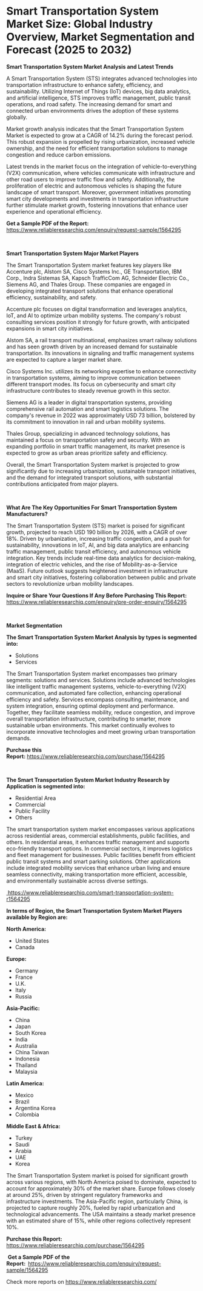<p><h1>Smart Transportation System Market Size: Global Industry Overview, Market Segmentation and Forecast (2025 to 2032)</h1></p><p><strong>Smart Transportation System Market Analysis and Latest Trends</strong></p>
<p><p>A Smart Transportation System (STS) integrates advanced technologies into transportation infrastructure to enhance safety, efficiency, and sustainability. Utilizing Internet of Things (IoT) devices, big data analytics, and artificial intelligence, STS improves traffic management, public transit operations, and road safety. The increasing demand for smart and connected urban environments drives the adoption of these systems globally.</p><p>Market growth analysis indicates that the Smart Transportation System Market is expected to grow at a CAGR of 14.2% during the forecast period. This robust expansion is propelled by rising urbanization, increased vehicle ownership, and the need for efficient transportation solutions to manage congestion and reduce carbon emissions. </p><p>Latest trends in the market focus on the integration of vehicle-to-everything (V2X) communication, where vehicles communicate with infrastructure and other road users to improve traffic flow and safety. Additionally, the proliferation of electric and autonomous vehicles is shaping the future landscape of smart transport. Moreover, government initiatives promoting smart city developments and investments in transportation infrastructure further stimulate market growth, fostering innovations that enhance user experience and operational efficiency.</p></p>
<p><strong>Get a Sample PDF of the Report:&nbsp;</strong> <a href="https://www.reliableresearchiq.com/enquiry/request-sample/1564295?utm_campaign=2469&utm_medium=2&utm_source=Github&utm_content=ia&utm_term=30032025&utm_id=smart-transportation-system">https://www.reliableresearchiq.com/enquiry/request-sample/1564295</a></p>
<p>&nbsp;</p>
<p><strong>Smart Transportation System Major Market Players</strong></p>
<p><p>The Smart Transportation System market features key players like Accenture plc, Alstom SA, Cisco Systems Inc., GE Transportation, IBM Corp., Indra Sistemas SA, Kapsch TrafficCom AG, Schneider Electric Co., Siemens AG, and Thales Group. These companies are engaged in developing integrated transport solutions that enhance operational efficiency, sustainability, and safety.</p><p>Accenture plc focuses on digital transformation and leverages analytics, IoT, and AI to optimize urban mobility systems. The company's robust consulting services position it strongly for future growth, with anticipated expansions in smart city initiatives.</p><p>Alstom SA, a rail transport multinational, emphasizes smart railway solutions and has seen growth driven by an increased demand for sustainable transportation. Its innovations in signaling and traffic management systems are expected to capture a larger market share.</p><p>Cisco Systems Inc. utilizes its networking expertise to enhance connectivity in transportation systems, aiming to improve communication between different transport modes. Its focus on cybersecurity and smart city infrastructure contributes to steady revenue growth in this sector.</p><p>Siemens AG is a leader in digital transportation systems, providing comprehensive rail automation and smart logistics solutions. The company's revenue in 2022 was approximately USD 73 billion, bolstered by its commitment to innovation in rail and urban mobility systems.</p><p>Thales Group, specializing in advanced technology solutions, has maintained a focus on transportation safety and security. With an expanding portfolio in smart traffic management, its market presence is expected to grow as urban areas prioritize safety and efficiency.</p><p>Overall, the Smart Transportation System market is projected to grow significantly due to increasing urbanization, sustainable transport initiatives, and the demand for integrated transport solutions, with substantial contributions anticipated from major players.</p></p>
<p>&nbsp;</p>
<p><strong>What Are The Key Opportunities For Smart Transportation System Manufacturers?</strong></p>
<p><p>The Smart Transportation System (STS) market is poised for significant growth, projected to reach USD 190 billion by 2026, with a CAGR of over 18%. Driven by urbanization, increasing traffic congestion, and a push for sustainability, innovations in IoT, AI, and big data analytics are enhancing traffic management, public transit efficiency, and autonomous vehicle integration. Key trends include real-time data analytics for decision-making, integration of electric vehicles, and the rise of Mobility-as-a-Service (MaaS). Future outlook suggests heightened investment in infrastructure and smart city initiatives, fostering collaboration between public and private sectors to revolutionize urban mobility landscapes.</p></p>
<p><strong>Inquire or Share Your Questions If Any Before Purchasing This Report:</strong> <a href="https://www.reliableresearchiq.com/enquiry/pre-order-enquiry/1564295?utm_campaign=2469&utm_medium=2&utm_source=Github&utm_content=ia&utm_term=30032025&utm_id=smart-transportation-system">https://www.reliableresearchiq.com/enquiry/pre-order-enquiry/1564295</a></p>
<p>&nbsp;</p>
<p><strong>Market Segmentation</strong></p>
<p><strong>The Smart Transportation System Market Analysis by types is segmented into:</strong></p>
<p><ul><li>Solutions</li><li>Services</li></ul></p>
<p><p>The Smart Transportation System market encompasses two primary segments: solutions and services. Solutions include advanced technologies like intelligent traffic management systems, vehicle-to-everything (V2X) communication, and automated fare collection, enhancing operational efficiency and safety. Services encompass consulting, maintenance, and system integration, ensuring optimal deployment and performance. Together, they facilitate seamless mobility, reduce congestion, and improve overall transportation infrastructure, contributing to smarter, more sustainable urban environments. This market continually evolves to incorporate innovative technologies and meet growing urban transportation demands.</p></p>
<p><strong>Purchase this Report:&nbsp;</strong><a href="https://www.reliableresearchiq.com/purchase/1564295?utm_campaign=2469&utm_medium=2&utm_source=Github&utm_content=ia&utm_term=30032025&utm_id=smart-transportation-system">https://www.reliableresearchiq.com/purchase/1564295</a></p>
<p>&nbsp;</p>
<p><strong>The Smart Transportation System Market Industry Research by Application is segmented into:</strong></p>
<p><ul><li>Residential Area</li><li>Commercial</li><li>Public Facility</li><li>Others</li></ul></p>
<p><p>The smart transportation system market encompasses various applications across residential areas, commercial establishments, public facilities, and others. In residential areas, it enhances traffic management and supports eco-friendly transport options. In commercial sectors, it improves logistics and fleet management for businesses. Public facilities benefit from efficient public transit systems and smart parking solutions. Other applications include integrated mobility services that enhance urban living and ensure seamless connectivity, making transportation more efficient, accessible, and environmentally sustainable across diverse settings.</p></p>
<p><a href="https://www.reliableresearchiq.com/smart-transportation-system-r1564295?utm_campaign=2469&utm_medium=2&utm_source=Github&utm_content=ia&utm_term=30032025&utm_id=smart-transportation-system">&nbsp;https://www.reliableresearchiq.com/smart-transportation-system-r1564295</a></p>
<p><strong>In terms of Region, the Smart Transportation System Market Players available by Region are:</strong></p>
<p>
    <p> <strong> North America: </strong>
        <ul>
            <li>United States</li>
            <li>Canada</li>
        </ul>
        </p> 
    <p> <strong> Europe: </strong>
        <ul>
            <li>Germany</li>
            <li>France</li>
            <li>U.K.</li>
            <li>Italy</li>
            <li>Russia</li>
        </ul>
        </p> 
    <p> <strong> Asia-Pacific: </strong>
        <ul>
            <li>China</li>
            <li>Japan</li>
            <li>South Korea</li>
            <li>India</li>
            <li>Australia</li>
            <li>China Taiwan</li>
            <li>Indonesia</li>
            <li>Thailand</li>
            <li>Malaysia</li>
        </ul>
        </p> 
    <p> <strong> Latin America: </strong>
        <ul>
            <li>Mexico</li>
            <li>Brazil</li>
            <li>Argentina Korea</li>
            <li>Colombia</li>
        </ul>
        </p> 
    <p> <strong> Middle East & Africa: </strong>
        <ul>
            <li>Turkey</li>
            <li>Saudi</li>
            <li>Arabia</li>
            <li>UAE</li>
            <li>Korea</li>
        </ul>
    </p>
    </p>
<p><p>The Smart Transportation System market is poised for significant growth across various regions, with North America poised to dominate, expected to account for approximately 30% of the market share. Europe follows closely at around 25%, driven by stringent regulatory frameworks and infrastructure investments. The Asia-Pacific region, particularly China, is projected to capture roughly 20%, fueled by rapid urbanization and technological advancements. The USA maintains a steady market presence with an estimated share of 15%, while other regions collectively represent 10%.</p></p>
<p><strong>Purchase this Report: </strong><a href="https://www.reliableresearchiq.com/purchase/1564295?utm_campaign=2469&utm_medium=2&utm_source=Github&utm_content=ia&utm_term=30032025&utm_id=smart-transportation-system">https://www.reliableresearchiq.com/purchase/1564295</a></p>
<p>&nbsp;<strong>Get a Sample PDF of the Report:&nbsp;&nbsp;</strong><a href="https://www.reliableresearchiq.com/enquiry/request-sample/1564295?utm_campaign=2469&utm_medium=2&utm_source=Github&utm_content=ia&utm_term=30032025&utm_id=smart-transportation-system">https://www.reliableresearchiq.com/enquiry/request-sample/1564295</a></p>
<p><strong></strong></p>
<p>Check more reports on <a href="https://www.reliableresearchiq.com/?utm_campaign=2469&utm_medium=2&utm_source=Github&utm_content=ia&utm_term=30032025&utm_id=smart-transportation-system">https://www.reliableresearchiq.com/</a></p>